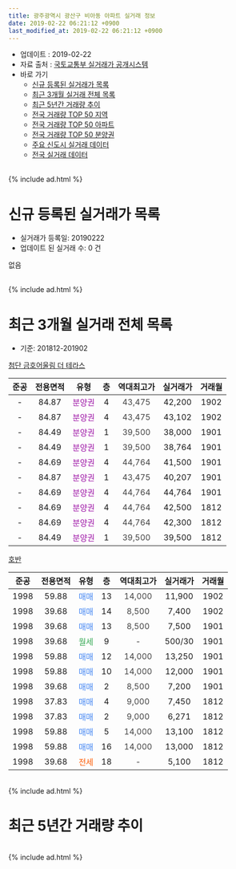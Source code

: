 ```yaml
---
title: 광주광역시 광산구 비아동 아파트 실거래 정보
date: 2019-02-22 06:21:12 +0900
last_modified_at: 2019-02-22 06:21:12 +0900
---
```


* 업데이트 : 2019-02-22
* 자료 출처 : [국토교통부 실거래가 공개시스템](http://rt.molit.go.kr)
* 바로 가기
    * [신규 등록된 실거래가 목록](#신규-등록된-실거래가-목록)
    * [최근 3개월 실거래 전체 목록](#최근-3개월-실거래-전체-목록)
    * [최근 5년간 거래량 추이](#최근-5년간-거래량-추이)
    * [전국 거래량 TOP 50 지역](https://inasie.github.io/apt-trade-info/최근-3개월-전국에서-가장-거래가-많이-발생한-지역)
    * [전국 거래량 TOP 50 아파트](https://inasie.github.io/apt-trade-info/최근-3개월-전국에서-가장-거래가-많이-발생한-아파트)
    * [전국 거래량 TOP 50 분양권](https://inasie.github.io/apt-trade-info/최근-3개월-전국에서-가장-거래가-많이-발생한-분양권)
    * [주요 신도시 실거래 데이터](https://inasie.github.io/apt-trade-info/주요-신도시)
    * [전국 실거래 데이터](https://inasie.github.io/apt-trade-info/전국)
<br>
{% include ad.html %}
<br>

# 신규 등록된 실거래가 목록
* 실거래가 등록일: 20190222
* 업데이트 된 실거래 수: 0 건

없음

<br>
{% include ad.html %}
<br>

# 최근 3개월 실거래 전체 목록
* 기준: 201812-201902


[첨단 금호어울림 더 테라스](https://search.naver.com/search.naver?query=%EA%B4%91%EC%A3%BC%EA%B4%91%EC%97%AD%EC%8B%9C+%EA%B4%91%EC%82%B0%EA%B5%AC+%EB%B9%84%EC%95%84%EB%8F%99+%EC%B2%A8%EB%8B%A8+%EA%B8%88%ED%98%B8%EC%96%B4%EC%9A%B8%EB%A6%BC+%EB%8D%94+%ED%85%8C%EB%9D%BC%EC%8A%A4)

|준공|전용면적|유형|층|역대최고가|실거래가|거래월|
|:---:|:---:|:---:|:---:|:---:|:---:|:---:|
|-|84.87|<span style="color:#9C11A5">분양권</span>|4|<span style="color:#444444">43,475</span>|42,200|1902|
|-|84.87|<span style="color:#9C11A5">분양권</span>|4|<span style="color:#444444">43,475</span>|43,102|1902|
|-|84.49|<span style="color:#9C11A5">분양권</span>|1|<span style="color:#444444">39,500</span>|38,000|1901|
|-|84.49|<span style="color:#9C11A5">분양권</span>|1|<span style="color:#444444">39,500</span>|38,764|1901|
|-|84.69|<span style="color:#9C11A5">분양권</span>|4|<span style="color:#444444">44,764</span>|41,500|1901|
|-|84.87|<span style="color:#9C11A5">분양권</span>|1|<span style="color:#444444">43,475</span>|40,207|1901|
|-|84.69|<span style="color:#9C11A5">분양권</span>|4|<span style="color:#444444">44,764</span>|44,764|1901|
|-|84.69|<span style="color:#9C11A5">분양권</span>|4|<span style="color:#444444">44,764</span>|42,500|1812|
|-|84.69|<span style="color:#9C11A5">분양권</span>|4|<span style="color:#444444">44,764</span>|42,300|1812|
|-|84.49|<span style="color:#9C11A5">분양권</span>|1|<span style="color:#444444">39,500</span>|39,500|1812|

[호반](https://search.naver.com/search.naver?query=%EA%B4%91%EC%A3%BC%EA%B4%91%EC%97%AD%EC%8B%9C+%EA%B4%91%EC%82%B0%EA%B5%AC+%EB%B9%84%EC%95%84%EB%8F%99+%ED%98%B8%EB%B0%98)

|준공|전용면적|유형|층|역대최고가|실거래가|거래월|
|:---:|:---:|:---:|:---:|:---:|:---:|:---:|
|1998|59.88|<span style="color:#4285f3">매매</span>|13|<span style="color:#444444">14,000</span>|11,900|1902|
|1998|39.68|<span style="color:#4285f3">매매</span>|14|<span style="color:#444444">8,500</span>|7,400|1902|
|1998|39.68|<span style="color:#4285f3">매매</span>|13|<span style="color:#444444">8,500</span>|7,500|1901|
|1998|39.68|<span style="color:#34a853">월세</span>|9|<span style="color:#444444">-</span>|500/30|1901|
|1998|59.88|<span style="color:#4285f3">매매</span>|12|<span style="color:#444444">14,000</span>|13,250|1901|
|1998|59.88|<span style="color:#4285f3">매매</span>|10|<span style="color:#444444">14,000</span>|12,000|1901|
|1998|39.68|<span style="color:#4285f3">매매</span>|2|<span style="color:#444444">8,500</span>|7,200|1901|
|1998|37.83|<span style="color:#4285f3">매매</span>|4|<span style="color:#444444">9,000</span>|7,450|1812|
|1998|37.83|<span style="color:#4285f3">매매</span>|2|<span style="color:#444444">9,000</span>|6,271|1812|
|1998|59.88|<span style="color:#4285f3">매매</span>|5|<span style="color:#444444">14,000</span>|13,100|1812|
|1998|59.88|<span style="color:#4285f3">매매</span>|16|<span style="color:#444444">14,000</span>|13,000|1812|
|1998|39.68|<span style="color:#ff5a00">전세</span>|18|<span style="color:#444444">-</span>|5,100|1812|


<br>
{% include ad.html %}
<br>

# 최근 5년간 거래량 추이


<div style="width:100%;">
    <canvas id="deal_progress" height="200"></canvas>
</div>

<script>
new Chart(document.getElementById("deal_progress"), {
    type: 'line',
    data: {
        labels: ['201402','201403','201404','201405','201406','201407','201408','201409','201410','201411','201412','201501','201502','201503','201504','201505','201506','201507','201508','201509','201510','201511','201512','201601','201602','201603','201604','201605','201606','201607','201608','201609','201610','201611','201612','201701','201702','201703','201704','201705','201706','201707','201708','201709','201710','201711','201712','201801','201802','201803','201804','201805','201806','201807','201808','201809','201810','201811','201812','201901','201902'],
        datasets: [{
            label: '매매',
            pointRadius: 1,
            data: [4, 6, 2, 2, 1, 2, 3, 1, 4, 3, 23, 9, 17, 56, 32, 10, 7, 6, 25, 5, 10, 11, 12, 15, 13, 9, 7, 16, 7, 9, 14, 7, 4, 13, 8, 10, 11, 14, 9, 8, 5, 12, 6, 10, 8, 5, 7, 10, 9, 16, 12, 10, 14, 11, 18, 16, 8, 8, 7, 9, 4],
            borderColor: "rgba(255, 201, 14, 1)",
            backgroundColor: "rgba(255, 201, 14, 0.5)",
            fill: false,
            lineTension: 0
        },{
            label: '전월세',
            pointRadius: 1,
            data: [29, 25, 22, 31, 37, 18, 23, 14, 19, 11, 14, 22, 15, 15, 11, 19, 28, 11, 21, 18, 14, 15, 11, 8, 12, 10, 10, 13, 11, 8, 18, 12, 11, 5, 3, 3, 7, 10, 7, 9, 11, 3, 11, 7, 8, 3, 4, 1, 3, 8, 5, 4, 7, 4, 1, 2, 3, 3, 1, 1, 0],
            borderColor: "rgba(0, 141, 185, 1)",
            backgroundColor: "rgba(0, 141, 185, 0.5)",
            fill: false,
            lineTension: 0
        }
        ]
    },
    options: {
        responsive: true,
        title: {
            display: false
        },
        tooltips: {
            mode: 'index',
            intersect: false
        },
        hover: {
            mode: 'nearest',
            intersect: true
        },
        scales: {
            xAxes: [{
                display: true,
                scaleLabel: {
                    display: true,
                    labelString: '년/월'
                }
            }],
            yAxes: [{
                display: true,
                ticks: {
                    suggestedMin: 0,
                },
                scaleLabel: {
                    display: true,
                    labelString: '실거래 수'
                }
            }]
        }
    }
});

</script>


<br>
{% include ad.html %}
<br>

